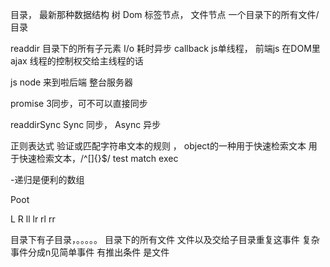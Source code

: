 目录， 最新那种数据结构  树
Dom  标签节点， 文件节点
一个目录下的所有文件/目录

readdir 目录下的所有子元素
I/o 耗时异步 callback
js单线程， 前端js 在DOM里 ajax
线程的控制权交给主线程的话


js node 来到啦后端  整台服务器

promise 3同步，可不可以直接同步


readdirSync
Sync 同步， Async 异步


正则表达式
验证或匹配字符串文本的规则 ， object的一种用于快速检索文本
用于快速检索文本，/^[]{}$/
test match exec

-递归是便利的数组

  Poot

  L   R
ll lr rl rr

目录下有子目录，。。。。。
目录下的所有文件
   文件以及交给子目录重复这事件
复杂事件分成n见简单事件
有推出条件  是文件

